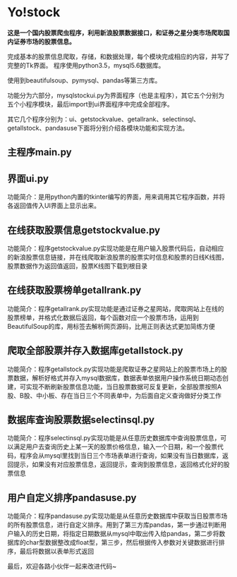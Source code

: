 # Yo!stock

**这是一个国内股票爬虫程序，利用新浪股票数据接口，和证券之星分类市场爬取国内证券市场的股票信息。**

完成基本的股票信息爬取，存储，和数据处理，每个模块完成相应的内容，并写了完整的Tk界面。
程序使用python3.5，mysql5.6数据库。

使用到beautifulsoup、pymysql、pandas等第三方库。

功能分为六部分，mysqlstockui.py为界面程序（也是主程序），其它五个分别为五个小程序模块，最后import到ui界面程序中完成全部程序。

其它几个程序分别为：ui、getstockvalue、getallrank、selectinsql、getallstock、pandasuse下面将分别介绍各模块功能和实现方法。

## 主程序main.py

## 界面ui.py

功能简介：是用python内置的tkinter编写的界面，用来调用其它程序函数，并将各返回值传入UI界面上显示出来。

## 在线获取股票信息getstockvalue.py

功能简介：程序getstockvalue.py实现功能是在用户输入股票代码后，自动相应的新浪股票信息链接，并在线爬取新浪股票的股票实时信息和股票的日线K线图，股票数据作为返回值返回，股票K线图下载到根目录

## 在线获取股票榜单getallrank.py

功能简介：程序getallrank.py实现功能是通过证券之星网站，爬取网站上在线的股票榜单，并格式化数据后返回，每个函数对应一个股票市场，运用到BeautifulSoup的库，用标签去解析网页源码，比用正则表达式更加简练方便

## 爬取全部股票并存入数据库getallstock.py

功能简介：程序getallstock.py实现功能是爬取证券之星网站上的股票市场上的股票数据，解析好格式并存入mysql数据库，数据表单依据用户操作系统日期动态创建，可实现不断刷新股票信息功能，当日股票数据可反复更新，全部股票按照A股、B股、中小板、存在当日三个不同表单中，为后面自定义查询做好分类工作

## 数据库查询股票数据selectinsql.py

功能简介：程序selectinsql.py实现功能是从任意历史数据库中查询股票信息，可以满足用户去查询历史上某一天的股票价格信息，输入一个日期，和一个股票代码，程序会从mysql里找到当日三个市场表单进行查询，如果没有当日数据库，返回提示，如果没有对应股票信息，返回提示，查询到股票信息，返回格式化好的股票信息

## 用户自定义排序pandasuse.py

功能简介：程序pandasuse.py实现功能是从任意历史数据库中获取当日股票市场的所有股票信息，进行自定义排序。用到了第三方库pandas，第一步通过判断用户输入的历史日期，将指定日期数据从mysql中取出传入给pandas，第二步将数据库的char型数据整改成float型，第三步，然后根据传入参数对关键数据进行排序，最后将数据以表单形式返回

最后，欢迎各路小伙伴一起来改进代码~